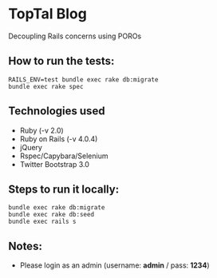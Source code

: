 TopTal Blog
====

Decoupling Rails concerns using POROs

How to run the tests:
---
    RAILS_ENV=test bundle exec rake db:migrate
    bundle exec rake spec

Technologies used
---

 - Ruby (-v 2.0)
 - Ruby on Rails (-v 4.0.4)
 - jQuery
 - Rspec/Capybara/Selenium
 - Twitter Bootstrap 3.0



Steps to run it locally:
---
    bundle exec rake db:migrate
    bundle exec rake db:seed
    bundle exec rails s



Notes:
---

- Please login as an admin (username: **admin** / pass: **1234**) 


